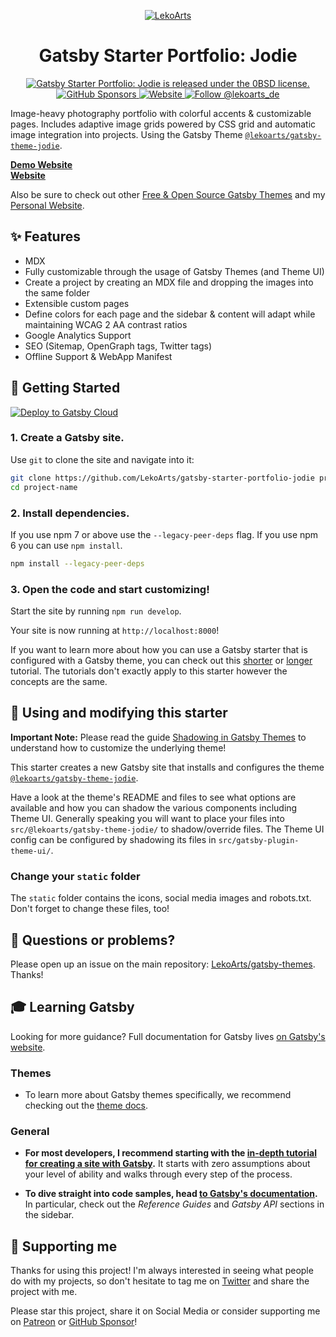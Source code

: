 <p align="center">
  <a href="https://jodie.lekoarts.de">
    <img alt="LekoArts" src="https://img.lekoarts.de/gatsby/gatsby-site-illustration.png" />
  </a>
</p>
<h1 align="center">
  Gatsby Starter Portfolio: Jodie
</h1>

<p align="center">
  <a href="https://github.com/LekoArts/gatsby-starter-portfolio-jodie/blob/master/LICENSE">
    <img src="https://img.shields.io/badge/license-0BSD-blue.svg" alt="Gatsby Starter Portfolio: Jodie is released under the 0BSD license." />
  </a>
  <a href="https://github.com/sponsors/LekoArts">
    <img alt="GitHub Sponsors" src="https://img.shields.io/github/sponsors/LekoArts">
  </a>
  <a href="https://www.lekoarts.de?utm_source=jodie&utm_medium=Starter">
    <img alt="Website" src="https://img.shields.io/badge/-website-blue">
  </a>
  <a href="https://twitter.com/intent/follow?screen_name=lekoarts_de">
    <img src="https://img.shields.io/twitter/follow/lekoarts_de.svg?label=Follow%20@lekoarts_de" alt="Follow @lekoarts_de" />
  </a>
</p>

Image-heavy photography portfolio with colorful accents & customizable pages. Includes adaptive image grids powered by CSS grid and automatic image integration into projects. Using the Gatsby Theme [`@lekoarts/gatsby-theme-jodie`](https://github.com/LekoArts/gatsby-themes/tree/master/themes/gatsby-theme-jodie).

[**Demo Website**](https://jodie.lekoarts.de)<br>
[**Website**](https://snehapriya.gatsbyjs.io/)

Also be sure to check out other [Free & Open Source Gatsby Themes](https://themes.lekoarts.de) and my [Personal Website](https://www.lekoarts.de?utm_source=jodie&utm_medium=Starter).

## ✨ Features

- MDX
- Fully customizable through the usage of Gatsby Themes (and Theme UI)
- Create a project by creating an MDX file and dropping the images into the same folder
- Extensible custom pages
- Define colors for each page and the sidebar & content will adapt while maintaining WCAG 2 AA contrast ratios
- Google Analytics Support
- SEO (Sitemap, OpenGraph tags, Twitter tags)
- Offline Support & WebApp Manifest

## 🚀 Getting Started

[<img src="https://www.gatsbyjs.com/deploynow.svg" alt="Deploy to Gatsby Cloud">](https://www.gatsbyjs.com/dashboard/deploynow?url=https://github.com/LekoArts/gatsby-starter-portfolio-jodie)

### 1. **Create a Gatsby site.**

Use `git` to clone the site and navigate into it:

```sh
git clone https://github.com/LekoArts/gatsby-starter-portfolio-jodie project-name
cd project-name
```

### 2. **Install dependencies.**

If you use npm 7 or above use the `--legacy-peer-deps` flag. If you use npm 6 you can use `npm install`.

```sh
npm install --legacy-peer-deps
```

### 3. **Open the code and start customizing!**

Start the site by running `npm run develop`.

Your site is now running at `http://localhost:8000`!

If you want to learn more about how you can use a Gatsby starter that is configured with a Gatsby theme, you can check out this [shorter](https://www.gatsbyjs.com/docs/how-to/plugins-and-themes/using-a-gatsby-theme/) or [longer](https://www.gatsbyjs.com/tutorial/using-a-theme/) tutorial. The tutorials don't exactly apply to this starter however the concepts are the same.

## 📝 Using and modifying this starter

**Important Note:** Please read the guide [Shadowing in Gatsby Themes](https://www.gatsbyjs.com/docs/how-to/plugins-and-themes/shadowing/) to understand how to customize the underlying theme!

This starter creates a new Gatsby site that installs and configures the theme [`@lekoarts/gatsby-theme-jodie`](https://github.com/LekoArts/gatsby-themes/tree/master/themes/gatsby-theme-jodie).

Have a look at the theme's README and files to see what options are available and how you can shadow the various components including Theme UI. Generally speaking you will want to place your files into `src/@lekoarts/gatsby-theme-jodie/` to shadow/override files. The Theme UI config can be configured by shadowing its files in `src/gatsby-plugin-theme-ui/`.

### Change your `static` folder

The `static` folder contains the icons, social media images and robots.txt. Don't forget to change these files, too!

## 🤔 Questions or problems?

Please open up an issue on the main repository: [LekoArts/gatsby-themes](https://github.com/LekoArts/gatsby-themes). Thanks!

## 🎓 Learning Gatsby

Looking for more guidance? Full documentation for Gatsby lives [on Gatsby's website](https://www.gatsbyjs.com/).

### Themes

- To learn more about Gatsby themes specifically, we recommend checking out the [theme docs](https://www.gatsbyjs.com/docs/themes/).

### General

- **For most developers, I recommend starting with the [in-depth tutorial for creating a site with Gatsby](https://www.gatsbyjs.com/docs/tutorial/).** It starts with zero assumptions about your level of ability and walks through every step of the process.

- **To dive straight into code samples, head [to Gatsby's documentation](https://www.gatsbyjs.com/docs/).** In particular, check out the _Reference Guides_ and _Gatsby API_ sections in the sidebar.

## 🌟 Supporting me

Thanks for using this project! I'm always interested in seeing what people do with my projects, so don't hesitate to tag me on [Twitter](https://twitter.com/lekoarts_de) and share the project with me.

Please star this project, share it on Social Media or consider supporting me on [Patreon](https://www.patreon.com/lekoarts) or [GitHub Sponsor](https://github.com/sponsors/LekoArts)!
